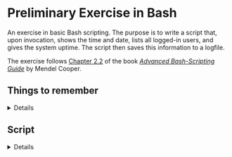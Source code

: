 # Preliminary Exercise in Bash
An exercise in basic Bash scripting. The purpose is to write a script that, upon invocation, shows the time and date, lists all logged-in users, and gives the system uptime. The script then saves this information to a logfile. 

The exercise follows [Chapter 2.2](https://linux.die.net/abs-guide/prelimexer.html) of the book [*Advanced Bash-Scripting Guide*](https://linux.die.net/abs-guide/index.html) by Mendel Cooper.

## Things to remember
<details>

**chmod 555 scriptname** gives everyone read/execute permission. Read/execute permission is required to successfully run scripts.

**./scriptname.** or **bash scriptname** runs the script. It is necessary to indicate the current directory (./) in the first command, as it is not included in a user's $PATH by default.

**sudo mv scriptname /usr/local/bin/scriptname** to move the script to the /usr/local/bin/ location and make it available systemwide. It can then be invoked with **bash scriptname** from any location.

[Book Reference](https://linux.die.net/abs-guide/invoking.html)
</details>

## Script
<details>
</details>
